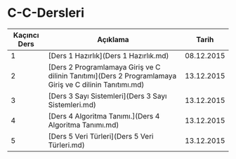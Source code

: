 # C-C-Dersleri

Kaçıncı Ders | Açıklama | Tarih
------------ | -------- | -------
1 | [Ders 1 Hazırlık](Ders 1 Hazırlık.md) | 08.12.2015
2 | [Ders 2 Programlamaya Giriş ve C dilinin Tanıtımı](Ders 2 Programlamaya Giriş ve C dilinin Tanıtımı.md) | 13.12.2015
3 | [Ders 3 Sayı Sistemleri](Ders 3 Sayı Sistemleri.md) | 13.12.2015
4 | [Ders 4 Algoritma Tanımı.](Ders 4 Algoritma Tanımı.md) | 13.12.2015
5 | [Ders 5 Veri Türleri](Ders 5 Veri Türleri.md) | 13.12.2015
